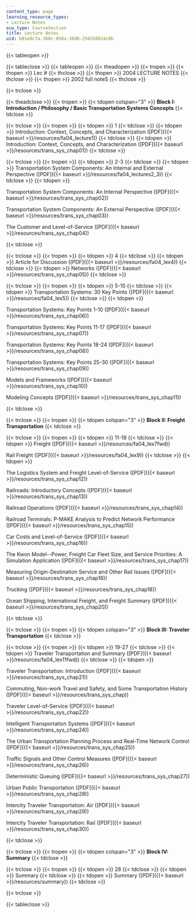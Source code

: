 ```yaml
---
content_type: page
learning_resource_types:
- Lecture Notes
ocw_type: CourseSection
title: Lecture Notes
uid: b81e0cfa-368c-050a-30d0-2502b8824c8b
---
```


{{< tableopen >}}

{{< tableclose >}}
{{< tableopen >}}
{{< theadopen >}}
{{< tropen >}}
{{< thopen >}}
Lec #
{{< thclose >}}
{{< thopen >}}
2004 LECTURE NOTES
{{< thclose >}}
{{< thopen >}}
2002 full noteS
{{< thclose >}}

{{< trclose >}}

{{< theadclose >}}
{{< tropen >}}
{{< tdopen colspan="3" >}}
**Block I: Introduction / Philosophy / Basic Transportation Systems Concepts**
{{< tdclose >}}

{{< trclose >}}
{{< tropen >}}
{{< tdopen >}}
1
{{< tdclose >}}
{{< tdopen >}}
Introduction: Context, Concepts, and Characterization ([PDF]({{< baseurl >}}/resources/fa04_lecture1))
{{< tdclose >}}
{{< tdopen >}}
Introduction: Context, Concepts, and Characterization ([PDF]({{< baseurl >}}/resources/trans_sys_chap01))
{{< tdclose >}}

{{< trclose >}}
{{< tropen >}}
{{< tdopen >}}
2-3
{{< tdclose >}}
{{< tdopen >}}
Transportation System Components: An Internal and External Perspective ([PDF]({{< baseurl >}}/resources/fa04_lectures2_3))
{{< tdclose >}}
{{< tdopen >}}


Transportation System Components: An Internal Perspective ([PDF]({{< baseurl >}}/resources/trans_sys_chap02))

Transportation System Components: An External Perspective ([PDF]({{< baseurl >}}/resources/trans_sys_chap03))

The Customer and Level-of-Service ([PDF]({{< baseurl >}}/resources/trans_sys_chap04))


{{< tdclose >}}

{{< trclose >}}
{{< tropen >}}
{{< tdopen >}}
4
{{< tdclose >}}
{{< tdopen >}}
Article for Discussion ([PDF]({{< baseurl >}}/resources/fa04_lex4))
{{< tdclose >}}
{{< tdopen >}}
Networks ([PDF]({{< baseurl >}}/resources/trans_sys_chap05))
{{< tdclose >}}

{{< trclose >}}
{{< tropen >}}
{{< tdopen >}}
5-10
{{< tdclose >}}
{{< tdopen >}}
Transportation Systems: 30 Key Points ([PDF]({{< baseurl >}}/resources/fa04_lex5))
{{< tdclose >}}
{{< tdopen >}}


Transportation Systems: Key Points 1-10 ([PDF]({{< baseurl >}}/resources/trans_sys_chap06))

Transportation Systems: Key Points 11-17 ([PDF]({{< baseurl >}}/resources/trans_sys_chap07))

Transportation Systems: Key Points 18-24 ([PDF]({{< baseurl >}}/resources/trans_sys_chap08))

Transportation Systems: Key Points 25-30 ([PDF]({{< baseurl >}}/resources/trans_sys_chap09))

Models and Frameworks ([PDF]({{< baseurl >}}/resources/trans_sys_chap10))

Modeling Concepts ([PDF]({{< baseurl >}}/resources/trans_sys_chap11))


{{< tdclose >}}

{{< trclose >}}
{{< tropen >}}
{{< tdopen colspan="3" >}}
**Block II: Freight Transportation**
{{< tdclose >}}

{{< trclose >}}
{{< tropen >}}
{{< tdopen >}}
11-18
{{< tdclose >}}
{{< tdopen >}}
Freight ([PDF]({{< baseurl >}}/resources/fa04_lex7fwd))  
  
Rail Freight ([PDF]({{< baseurl >}}/resources/fa04_lex9))
{{< tdclose >}}
{{< tdopen >}}


The Logistics System and Freight Level-of-Service ([PDF]({{< baseurl >}}/resources/trans_sys_chap12))

Railroads: Introductory Concepts ([PDF]({{< baseurl >}}/resources/trans_sys_chap13))

Railroad Operations ([PDF]({{< baseurl >}}/resources/trans_sys_chap14))

Railroad Terminals: P-MAKE Analysis to Predict Network Performance ([PDF]({{< baseurl >}}/resources/trans_sys_chap15))

Car Costs and Level-of-Service ([PDF]({{< baseurl >}}/resources/trans_sys_chap16))

The Kwon Model--Power, Freight Car Fleet Size, and Service Priorities: A Simulation Application ([PDF]({{< baseurl >}}/resources/trans_sys_chap17))

Measuring Origin-Destination Service and Other Rail Issues ([PDF]({{< baseurl >}}/resources/trans_sys_chap18))

Trucking ([PDF]({{< baseurl >}}/resources/trans_sys_chap18))

Ocean Shipping, International Freight, and Freight Summary ([PDF]({{< baseurl >}}/resources/trans_sys_chap20))


{{< tdclose >}}

{{< trclose >}}
{{< tropen >}}
{{< tdopen colspan="3" >}}
**Block III: Traveler Transportation**
{{< tdclose >}}

{{< trclose >}}
{{< tropen >}}
{{< tdopen >}}
19-27
{{< tdclose >}}
{{< tdopen >}}
Traveler Transportation and Summary ([PDF]({{< baseurl >}}/resources/fa04_lex11fwd))
{{< tdclose >}}
{{< tdopen >}}


Traveler Transportation: Introduction ([PDF]({{< baseurl >}}/resources/trans_sys_chap21))

Commuting, Non-work Travel and Safety, and Some Transportation History ([PDF]({{< baseurl >}}/resources/trans_sys_chap))

Traveler Level-of-Service ([PDF]({{< baseurl >}}/resources/trans_sys_chap22))

Intelligent Transportation Systems ([PDF]({{< baseurl >}}/resources/trans_sys_chap24))

The Urban Transportation Planning Process and Real-Time Network Control ([PDF]({{< baseurl >}}/resources/trans_sys_chap25))

Traffic Signals and Other Control Measures ([PDF]({{< baseurl >}}/resources/trans_sys_chap26))

Deterministic Queuing ([PDF]({{< baseurl >}}/resources/trans_sys_chap27))

Urban Public Transportation ([PDF]({{< baseurl >}}/resources/trans_sys_chap28))

Intercity Traveler Transportation: Air ([PDF]({{< baseurl >}}/resources/trans_sys_chap29))

Intercity Traveler Transportation: Rail ([PDF]({{< baseurl >}}/resources/trans_sys_chap30))


{{< tdclose >}}

{{< trclose >}}
{{< tropen >}}
{{< tdopen colspan="3" >}}
**Block IV: Summary**
{{< tdclose >}}

{{< trclose >}}
{{< tropen >}}
{{< tdopen >}}
28
{{< tdclose >}}
{{< tdopen >}}
Summary
{{< tdclose >}}
{{< tdopen >}}
Summary ([PDF]({{< baseurl >}}/resources/summary))
{{< tdclose >}}

{{< trclose >}}

{{< tableclose >}}
